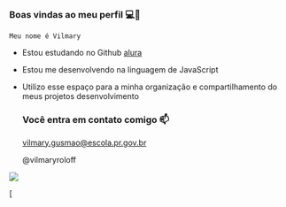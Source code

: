 ### Boas vindas ao meu perfil 💻🌸

`Meu nome é Vilmary`

- Estou estudando no Github [alura](https://www.alura.com.br)
- Estou me desenvolvendo na linguagem de JavaScript
- Utilizo esse espaço para a minha organização e compartilhamento do meus projetos desenvolvimento

  ### Você entra em contato comigo 📫

   vilmary.gusmao@escola.pr.gov.br

  @vilmaryroloff
  
![](https://media.tenor.com/N-VB9o_SP2AAAAAM/happy-excited.gif )
  
[
